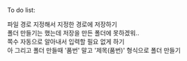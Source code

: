 To do list:</br>
    <div>
    파일 경로 지정해서 지정한 경로에 저장하기</br>
    </div><div>
    폴더 만들기는 했는데 저장을 만든 폴더에 못하겠워..</br>
    </div><div>
    쪽수 자동으로 알아내서 입력할 필요 없게 하기</br>
    </div><div>
    아 그리고 폴더 만들때 '품번' 말고 '제목(품번)' 형식으로 폴더 만들기</br>
    </div>
 
